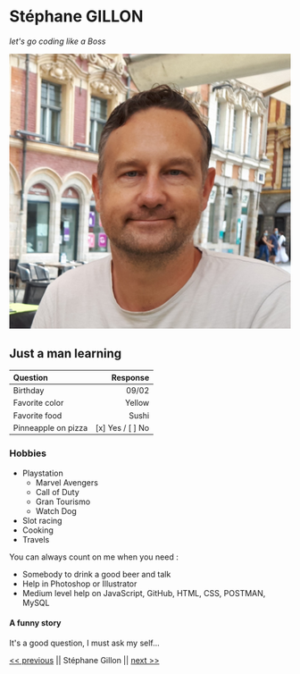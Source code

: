 # Stéphane GILLON

*let's go coding like a Boss*

![](/pictures/photoS2020.jpg)

## Just a man learning

| Question      | Response |
| :---        |        ---: |
| Birthday      | 09/02 |
| Favorite color   | Yellow |
| Favorite food | Sushi |
| Pinneapple on pizza | [x] Yes / [ ] No |

### Hobbies

* Playstation
  * Marvel Avengers
  * Call of Duty
  * Gran Tourismo
  * Watch Dog
* Slot racing
* Cooking
* Travels

You can always count on me when you need :
- Somebody to drink a good beer and talk
- Help in Photoshop or Illustrator
- Medium level help on JavaScript, GitHub, HTML, CSS, POSTMAN, MySQL

#### A funny story

It's a good question, I must ask my self...

[<< previous](https://github.com/Spyros-Zaboukis/markdown-challenge.git) || Stéphane Gillon || [next >>](https://github.com/TaniaVervier/markdown-challenge)